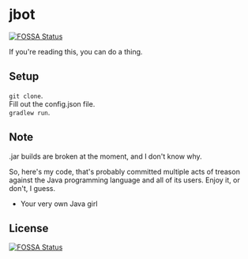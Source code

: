 # jbot
[![FOSSA Status](https://app.fossa.io/api/projects/git%2Bgithub.com%2Fry00001%2Fjbot.svg?type=shield)](https://app.fossa.io/projects/git%2Bgithub.com%2Fry00001%2Fjbot?ref=badge_shield)

If you're reading this, you can do a thing.  

## Setup
`git clone`.  
Fill out the config.json file.  
`gradlew run`.  

## Note
.jar builds are broken at the moment, and I don't know why.  

So, here's my code, that's probably committed multiple acts of treason against
the Java programming language and all of its users. Enjoy it, or don't, I guess.
- Your very own Java girl

## License
[![FOSSA Status](https://app.fossa.io/api/projects/git%2Bgithub.com%2Fry00001%2Fjbot.svg?type=large)](https://app.fossa.io/projects/git%2Bgithub.com%2Fry00001%2Fjbot?ref=badge_large)
